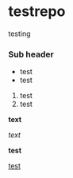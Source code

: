 # testrepo
testing


### Sub header

* test
* test

1. test
2. test

__text__

_text_

**test**

[test](http://blah)
